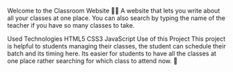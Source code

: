 Welcome to the Classroom Website 👩‍🏫
A website that lets you write about all your classes at one place. You can also search by typing the name of the teacher if you have so many classes to take.

Used Technologies
HTML5
CSS3
JavaScript
Use of this Project
This project is helpful to students managing their classes, the student can schedule their batch and its timing here. Its easier for students to have all the classes at one place rather searching for which class to attend now. 🏫
